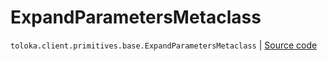# ExpandParametersMetaclass
`toloka.client.primitives.base.ExpandParametersMetaclass` | [Source code](https://github.com/Toloka/toloka-kit/blob/v1.2.1/src/client/primitives/base.py#L412)

